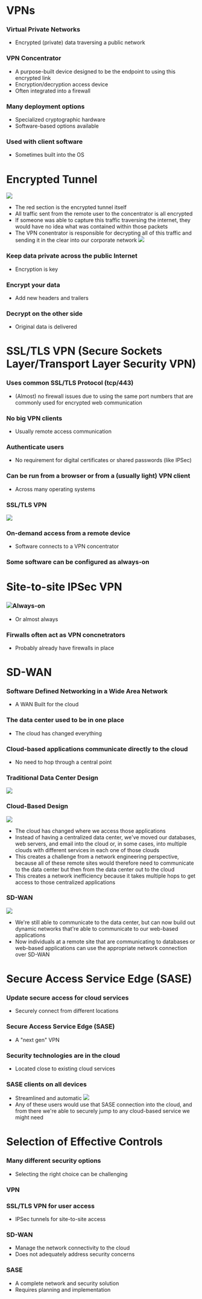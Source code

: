 # VPNs
### Virtual Private Networks
- Encrypted (private) data traversing a public network
### VPN Concentrator
- A purpose-built device designed to be the endpoint to using this encrypted link
- Encryption/decryption access device
- Often integrated into a firewall
### Many deployment options
- Specialized cryptographic hardware
- Software-based options available
### Used with client software
- Sometimes built into the OS
# Encrypted Tunnel
![](attachments/34b2eea2d9c1c222f52f1c3c1e9c4a95.png)
- The red section is the encrypted tunnel itself
- All traffic sent from the remote user to the concentrator is all encrypted
- If someone was able to capture this traffic traversing the internet, they would have no idea what was contained within those packets
- The VPN conentrator is responsible for decrypting all of this traffic and sending it in the clear into our corporate network
![](attachments/50523b028afc948fd5d660fdc9c79b94.png)
### Keep data private across the public Internet
- Encryption is key
### Encrypt your data
- Add new headers and trailers
### Decrypt on the other side
- Original data is delivered
# SSL/TLS VPN (Secure Sockets Layer/Transport Layer Security VPN)
### Uses common SSL/TLS Protocol (tcp/443)
- (Almost) no firewall issues due to using the same port numbers that are commonly used for encrypted web communication
### No big VPN clients
- Usually remote access communication
### Authenticate users
- No requirement for digital certificates or shared passwords (like IPSec)
### Can be run from a browser or from a (usually light) VPN client
- Across many operating systems
### SSL/TLS VPN
![](attachments/c357bf09c5a732633e4d1c8e285732ac.png)
### On-demand access from a remote device
- Software connects to a VPN concentrator
### Some software can be configured as always-on
# Site-to-site IPSec VPN
### ![](attachments/575a1f252a100499ecb22e85194de6a6.png)Always-on
- Or almost always
### Firwalls often act as VPN concnetrators
- Probably already have firewalls in place
# SD-WAN
### Software Defined Networking in a Wide Area Network
- A WAN Built for the cloud
### The data center used to be in one place
- The cloud has changed everything
### Cloud-based applications communicate directly to the cloud
- No need to hop through a central point
### Traditional Data Center Design
![](attachments/27e6772d19e0e767cc53c0d865d885d7.png)
### Cloud-Based Design
![](attachments/bf9c2374f42084537ecc5f0bd0952612.png)
- The cloud has changed where we access those applications
- Instead of having a centralized data center, we've moved our databases, web servers, and email into the cloud or, in some cases, into multiple clouds with different services in each one of those clouds
- This creates a challenge from a network engineering perspective, because all of these remote sites would therefore need to communicate to the data center but then from the data center out to the cloud
- This creates a network inefficiency because it takes multiple hops to get access to those centralized applications
### SD-WAN
![](attachments/e4e5477e5d20803203995b014e1d884d.png)
- We're still able to communicate to the data center, but can now build out dynamic networks that're able to communicate to our web-based applications
- Now individuals at a remote site that are communicating to databases or web-based applications can use the appropriate network connection over SD-WAN
# Secure Access Service Edge (SASE)
### Update secure access for cloud services
- Securely connect from different locations
### Secure Access Service Edge (SASE)
- A "next gen" VPN
### Security technologies are in the cloud
- Located close to existing cloud services
### SASE clients on all devices
- Streamlined and automatic
![](attachments/6d74121177d8389f09d118d9a7b3e79e.png)
- Any of these users would use that SASE connection into the cloud, and from there we're able to securely jump to any cloud-based service we might need
# Selection of Effective Controls
### Many different security options
- Selecting the right choice can be challenging
### VPN
### SSL/TLS VPN for user access
- IPSec tunnels for site-to-site access
### SD-WAN
- Manage the network connectivity to the cloud
- Does not adequately address security concerns
### SASE
- A complete network and security solution
- Requires planning and implementation